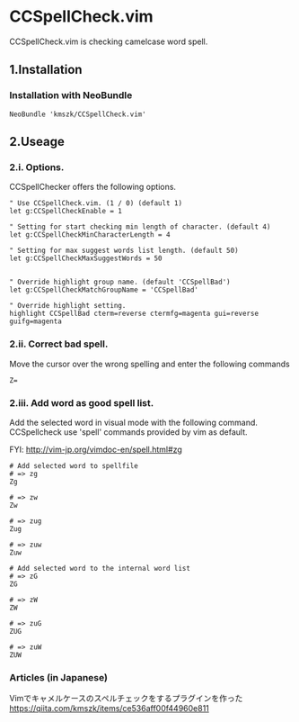 # CCSpellCheck.vim
CCSpellCheck.vim is checking camelcase word spell.

## 1.Installation
### Installation with NeoBundle
```
NeoBundle 'kmszk/CCSpellCheck.vim'
```

## 2.Useage
### 2.i. Options.
CCSpellChecker offers the following options.

```
" Use CCSpellCheck.vim. (1 / 0) (default 1)
let g:CCSpellCheckEnable = 1

" Setting for start checking min length of character. (default 4)
let g:CCSpellCheckMinCharacterLength = 4

" Setting for max suggest words list length. (default 50)
let g:CCSpellCheckMaxSuggestWords = 50


" Override highlight group name. (default 'CCSpellBad')
let g:CCSpellCheckMatchGroupName = 'CCSpellBad'

" Override highlight setting.
highlight CCSpellBad cterm=reverse ctermfg=magenta gui=reverse guifg=magenta
```

### 2.ii. Correct bad spell.
Move the cursor over the wrong spelling and enter the following commands

```
Z=
```

### 2.iii. Add word as good spell list.
Add the selected word in visual mode with the following command.
CCSpellcheck use 'spell' commands provided by vim as default.

FYI:
http://vim-jp.org/vimdoc-en/spell.html#zg

```
# Add selected word to spellfile
# => zg
Zg

# => zw
Zw

# => zug
Zug

# => zuw
Zuw

# Add selected word to the internal word list
# => zG
ZG

# => zW
ZW

# => zuG
ZUG

# => zuW
ZUW
```

### Articles (in Japanese)
Vimでキャメルケースのスペルチェックをするプラグインを作った
https://qiita.com/kmszk/items/ce536aff00f44960e811
